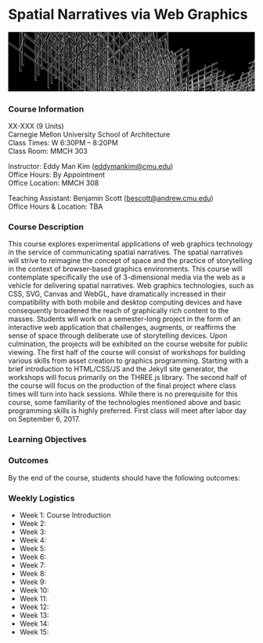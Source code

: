# Spatial Narratives via Web Graphics
![](assets/banner.png)

### Course Information
XX-XXX (9 Units)<br>
Carnegie Mellon University School of Architecture<br>
Class Times: W 6:30PM – 8:20PM<br>
Class Room: MMCH 303

Instructor: Eddy Man Kim ([eddymankim@cmu.edu](mailto:eddymankim@cmu.edu))<br>
Office Hours: By Appointment<br>
Office Location: MMCH 308

Teaching Assistant: Benjamin Scott ([bescott@andrew.cmu.edu](bescott@andrew.cmu.edu))<br>
Office Hours & Location: TBA

### Course Description
This course explores experimental applications of web graphics technology in the service of communicating spatial narratives. The spatial narratives will strive to reimagine the concept of space and the practice of storytelling in the context of browser-based graphics environments. This course will contemplate specifically the use of 3-dimensional media via the web as a vehicle for delivering spatial narratives. Web graphics technologies, such as CSS, SVG, Canvas and WebGL, have dramatically increased in their compatibility with both mobile and desktop computing devices and have consequently broadened the reach of graphically rich content to the masses. Students will work on a semester-long project in the form of an interactive web application that challenges, augments, or reaffirms the sense of space through deliberate use of storytelling devices. Upon culmination, the projects will be exhibited on the course website for public viewing. The first half of the course will consist of workshops for building various skills from asset creation to graphics programming. Starting with a brief introduction to HTML/CSS/JS and the Jekyll site generator, the workshops will focus primarily on the THREE.js library. The second half of the course will focus on the production of the final project where class times will turn into hack sessions. While there is no prerequisite for this course, some familiarity of the technologies mentioned above and basic programming skills is highly preferred. First class will meet after labor day on September 6, 2017.


### Learning Objectives


### Outcomes
By the end of the course, students should have the following outcomes:

### Weekly Logistics

- Week 1: Course Introduction
- Week 2: 
- Week 3:
- Week 4:
- Week 5:
- Week 6:
- Week 7:
- Week 8:
- Week 9:
- Week 10:
- Week 11:
- Week 12:
- Week 13:
- Week 14:
- Week 15: